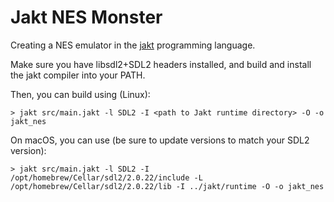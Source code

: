 # Jakt NES Monster

Creating a NES emulator in the [jakt](https://github.com/SerenityOS/jakt) programming language.

Make sure you have libsdl2+SDL2 headers installed, and build and install the jakt compiler into your PATH.

Then, you can build using (Linux):

```
> jakt src/main.jakt -l SDL2 -I <path to Jakt runtime directory> -O -o jakt_nes
```

On macOS, you can use (be sure to update versions to match your SDL2 version):

```
> jakt src/main.jakt -l SDL2 -I /opt/homebrew/Cellar/sdl2/2.0.22/include -L /opt/homebrew/Cellar/sdl2/2.0.22/lib -I ../jakt/runtime -O -o jakt_nes
```
